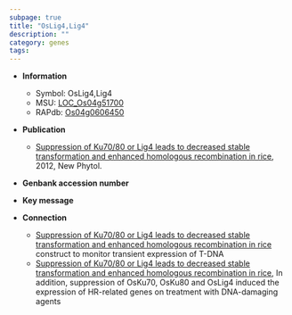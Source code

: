 ```yaml
---
subpage: true
title: "OsLig4,Lig4"
description: ""
category: genes
tags: 
---
```


* **Information**  
    + Symbol: OsLig4,Lig4  
    + MSU: [LOC_Os04g51700](http://rice.plantbiology.msu.edu/cgi-bin/ORF_infopage.cgi?orf=LOC_Os04g51700)  
    + RAPdb: [Os04g0606450](http://rapdb.dna.affrc.go.jp/viewer/gbrowse_details/irgsp1?name=Os04g0606450)  

* **Publication**  
    + [Suppression of Ku70/80 or Lig4 leads to decreased stable transformation and enhanced homologous recombination in rice](http://www.ncbi.nlm.nih.gov/pubmed?term=Suppression+of+Ku70/80+or+Lig4+leads+to+decreased+stable+transformation+and+enhanced+homologous+recombination+in+rice%5BTitle%5D), 2012, New Phytol.

* **Genbank accession number**  

* **Key message**  

* **Connection**  
    + [Suppression of Ku70/80 or Lig4 leads to decreased stable transformation and enhanced homologous recombination in rice](GFP) construct to monitor transient expression of T-DNA
    + [Suppression of Ku70/80 or Lig4 leads to decreased stable transformation and enhanced homologous recombination in rice](http://www.ncbi.nlm.nih.gov/pubmed?term=Suppression+of+Ku70/80+or+Lig4+leads+to+decreased+stable+transformation+and+enhanced+homologous+recombination+in+rice%5BTitle%5D), In addition, suppression of OsKu70, OsKu80 and OsLig4 induced the expression of HR-related genes on treatment with DNA-damaging agents



